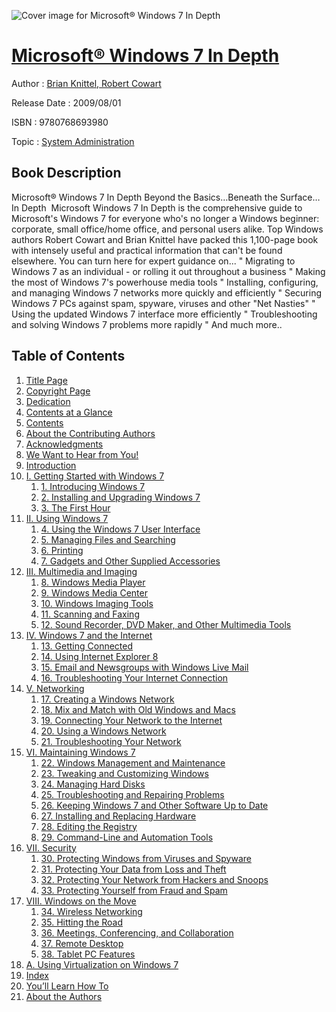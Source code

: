 ![Cover image for Microsoft® Windows 7 In Depth](https://imgdetail.ebookreading.net/cover/cover/system_admin/EB9780768693980.jpg)

[Microsoft® Windows 7 In Depth](https://ebookreading.net/view/book/Microsoft%C2%AE+Windows+7+In+Depth-EB9780768693980_1.html "Microsoft® Windows 7 In Depth")
====================================================================================================================

Author : [Brian Knittel](https://ebookreading.net/search/author/Brian+Knittel),[ Robert Cowart](https://ebookreading.net/search/author/+Robert+Cowart)

Release Date : 2009/08/01

ISBN : 9780768693980

Topic : [System Administration](https://ebookreading.net/search/category/system-administration)

Book Description
-----------------

Microsoft®
Windows 7 In Depth
Beyond the Basics…Beneath the Surface…In Depth
 Microsoft Windows 7 In Depth is the comprehensive guide to Microsoft's Windows 7 for everyone who's no longer a Windows beginner: corporate, small office/home office, and personal users alike. Top Windows authors Robert Cowart and Brian Knittel have packed this 1,100-page book with intensely useful and practical information that can't be found elsewhere. You can turn here for expert guidance on... " Migrating to Windows 7 as an individual - or rolling it out throughout a business " Making the most of Windows 7's powerhouse media tools " Installing, configuring, and managing Windows 7 networks more quickly and efficiently " Securing Windows 7 PCs against spam, spyware, viruses and other "Net Nasties" " Using the updated Windows 7 interface more efficiently " Troubleshooting and solving Windows 7 problems more rapidly " And much more..
              
Table of Contents
-----------------

1. [Title Page](https://ebookreading.net/view/book/Microsoft%C2%AE+Windows+7+In+Depth-EB9780768693980_3.html#title)
1. [Copyright Page](https://ebookreading.net/view/book/Microsoft%C2%AE+Windows+7+In+Depth-EB9780768693980_3.html#copy)
1. [Dedication](https://ebookreading.net/view/book/Microsoft%C2%AE+Windows+7+In+Depth-EB9780768693980_3.html#ded)
1. [Contents at a Glance](https://ebookreading.net/view/book/Microsoft%C2%AE+Windows+7+In+Depth-EB9780768693980_3.html#toc)
1. [Contents](https://ebookreading.net/view/book/Microsoft%C2%AE+Windows+7+In+Depth-EB9780768693980_3.html#toc1)
1. [About the Contributing Authors](https://ebookreading.net/view/book/Microsoft%C2%AE+Windows+7+In+Depth-EB9780768693980_3.html#pre01)
1. [Acknowledgments](https://ebookreading.net/view/book/Microsoft%C2%AE+Windows+7+In+Depth-EB9780768693980_3.html#pre02)
1. [We Want to Hear from You!](https://ebookreading.net/view/book/Microsoft%C2%AE+Windows+7+In+Depth-EB9780768693980_3.html#pre03)
1. [Introduction](https://ebookreading.net/view/book/Microsoft%C2%AE+Windows+7+In+Depth-EB9780768693980_4.html)
1. [I. Getting Started with Windows 7](https://ebookreading.net/view/book/Microsoft%C2%AE+Windows+7+In+Depth-EB9780768693980_5.html)
    1. [1. Introducing Windows 7](https://ebookreading.net/view/book/Microsoft%C2%AE+Windows+7+In+Depth-EB9780768693980_6.html)
    1. [2. Installing and Upgrading Windows 7](https://ebookreading.net/view/book/Microsoft%C2%AE+Windows+7+In+Depth-EB9780768693980_7.html)
    1. [3. The First Hour](https://ebookreading.net/view/book/Microsoft%C2%AE+Windows+7+In+Depth-EB9780768693980_8.html)
1. [II. Using Windows 7](https://ebookreading.net/view/book/Microsoft%C2%AE+Windows+7+In+Depth-EB9780768693980_9.html)
    1. [4. Using the Windows 7 User Interface](https://ebookreading.net/view/book/Microsoft%C2%AE+Windows+7+In+Depth-EB9780768693980_10.html)
    1. [5. Managing Files and Searching](https://ebookreading.net/view/book/Microsoft%C2%AE+Windows+7+In+Depth-EB9780768693980_11.html)
    1. [6. Printing](https://ebookreading.net/view/book/Microsoft%C2%AE+Windows+7+In+Depth-EB9780768693980_12.html)
    1. [7. Gadgets and Other Supplied Accessories](https://ebookreading.net/view/book/Microsoft%C2%AE+Windows+7+In+Depth-EB9780768693980_13.html)
1. [III. Multimedia and Imaging](https://ebookreading.net/view/book/Microsoft%C2%AE+Windows+7+In+Depth-EB9780768693980_14.html)
    1. [8. Windows Media Player](https://ebookreading.net/view/book/Microsoft%C2%AE+Windows+7+In+Depth-EB9780768693980_15.html)
    1. [9. Windows Media Center](https://ebookreading.net/view/book/Microsoft%C2%AE+Windows+7+In+Depth-EB9780768693980_16.html)
    1. [10. Windows Imaging Tools](https://ebookreading.net/view/book/Microsoft%C2%AE+Windows+7+In+Depth-EB9780768693980_17.html)
    1. [11. Scanning and Faxing](https://ebookreading.net/view/book/Microsoft%C2%AE+Windows+7+In+Depth-EB9780768693980_18.html)
    1. [12. Sound Recorder, DVD Maker, and Other Multimedia Tools](https://ebookreading.net/view/book/Microsoft%C2%AE+Windows+7+In+Depth-EB9780768693980_19.html)
1. [IV. Windows 7 and the Internet](https://ebookreading.net/view/book/Microsoft%C2%AE+Windows+7+In+Depth-EB9780768693980_20.html)
    1. [13. Getting Connected](https://ebookreading.net/view/book/Microsoft%C2%AE+Windows+7+In+Depth-EB9780768693980_21.html)
    1. [14. Using Internet Explorer 8](https://ebookreading.net/view/book/Microsoft%C2%AE+Windows+7+In+Depth-EB9780768693980_22.html)
    1. [15. Email and Newsgroups with Windows Live Mail](https://ebookreading.net/view/book/Microsoft%C2%AE+Windows+7+In+Depth-EB9780768693980_23.html)
    1. [16. Troubleshooting Your Internet Connection](https://ebookreading.net/view/book/Microsoft%C2%AE+Windows+7+In+Depth-EB9780768693980_24.html)
1. [V. Networking](https://ebookreading.net/view/book/Microsoft%C2%AE+Windows+7+In+Depth-EB9780768693980_25.html)
    1. [17. Creating a Windows Network](https://ebookreading.net/view/book/Microsoft%C2%AE+Windows+7+In+Depth-EB9780768693980_26.html)
    1. [18. Mix and Match with Old Windows and Macs](https://ebookreading.net/view/book/Microsoft%C2%AE+Windows+7+In+Depth-EB9780768693980_27.html)
    1. [19. Connecting Your Network to the Internet](https://ebookreading.net/view/book/Microsoft%C2%AE+Windows+7+In+Depth-EB9780768693980_28.html)
    1. [20. Using a Windows Network](https://ebookreading.net/view/book/Microsoft%C2%AE+Windows+7+In+Depth-EB9780768693980_29.html)
    1. [21. Troubleshooting Your Network](https://ebookreading.net/view/book/Microsoft%C2%AE+Windows+7+In+Depth-EB9780768693980_30.html)
1. [VI. Maintaining Windows 7](https://ebookreading.net/view/book/Microsoft%C2%AE+Windows+7+In+Depth-EB9780768693980_31.html)
    1. [22. Windows Management and Maintenance](https://ebookreading.net/view/book/Microsoft%C2%AE+Windows+7+In+Depth-EB9780768693980_32.html)
    1. [23. Tweaking and Customizing Windows](https://ebookreading.net/view/book/Microsoft%C2%AE+Windows+7+In+Depth-EB9780768693980_33.html)
    1. [24. Managing Hard Disks](https://ebookreading.net/view/book/Microsoft%C2%AE+Windows+7+In+Depth-EB9780768693980_34.html)
    1. [25. Troubleshooting and Repairing Problems](https://ebookreading.net/view/book/Microsoft%C2%AE+Windows+7+In+Depth-EB9780768693980_35.html)
    1. [26. Keeping Windows 7 and Other Software Up to Date](https://ebookreading.net/view/book/Microsoft%C2%AE+Windows+7+In+Depth-EB9780768693980_36.html)
    1. [27. Installing and Replacing Hardware](https://ebookreading.net/view/book/Microsoft%C2%AE+Windows+7+In+Depth-EB9780768693980_37.html)
    1. [28. Editing the Registry](https://ebookreading.net/view/book/Microsoft%C2%AE+Windows+7+In+Depth-EB9780768693980_38.html)
    1. [29. Command-Line and Automation Tools](https://ebookreading.net/view/book/Microsoft%C2%AE+Windows+7+In+Depth-EB9780768693980_39.html)
1. [VII. Security](https://ebookreading.net/view/book/Microsoft%C2%AE+Windows+7+In+Depth-EB9780768693980_40.html)
    1. [30. Protecting Windows from Viruses and Spyware](https://ebookreading.net/view/book/Microsoft%C2%AE+Windows+7+In+Depth-EB9780768693980_41.html)
    1. [31. Protecting Your Data from Loss and Theft](https://ebookreading.net/view/book/Microsoft%C2%AE+Windows+7+In+Depth-EB9780768693980_42.html)
    1. [32. Protecting Your Network from Hackers and Snoops](https://ebookreading.net/view/book/Microsoft%C2%AE+Windows+7+In+Depth-EB9780768693980_43.html)
    1. [33. Protecting Yourself from Fraud and Spam](https://ebookreading.net/view/book/Microsoft%C2%AE+Windows+7+In+Depth-EB9780768693980_44.html)
1. [VIII. Windows on the Move](https://ebookreading.net/view/book/Microsoft%C2%AE+Windows+7+In+Depth-EB9780768693980_45.html)
    1. [34. Wireless Networking](https://ebookreading.net/view/book/Microsoft%C2%AE+Windows+7+In+Depth-EB9780768693980_46.html)
    1. [35. Hitting the Road](https://ebookreading.net/view/book/Microsoft%C2%AE+Windows+7+In+Depth-EB9780768693980_47.html)
    1. [36. Meetings, Conferencing, and Collaboration](https://ebookreading.net/view/book/Microsoft%C2%AE+Windows+7+In+Depth-EB9780768693980_48.html)
    1. [37. Remote Desktop](https://ebookreading.net/view/book/Microsoft%C2%AE+Windows+7+In+Depth-EB9780768693980_49.html)
    1. [38. Tablet PC Features](https://ebookreading.net/view/book/Microsoft%C2%AE+Windows+7+In+Depth-EB9780768693980_50.html)
1. [A. Using Virtualization on Windows 7](https://ebookreading.net/view/book/Microsoft%C2%AE+Windows+7+In+Depth-EB9780768693980_51.html)
1. [Index](https://ebookreading.net/view/book/Microsoft%C2%AE+Windows+7+In+Depth-EB9780768693980_52.html)
1. [You’ll Learn How To](https://ebookreading.net/view/book/Microsoft%C2%AE+Windows+7+In+Depth-EB9780768693980_2.html)
1. [About the Authors](https://ebookreading.net/view/book/Microsoft%C2%AE+Windows+7+In+Depth-EB9780768693980_54.html)
